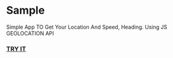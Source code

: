 # Sample
Simple App TO Get Your Location And Speed, Heading. Using JS GEOLOCATION API <br>
### <a href = "https://rmhg.github.io/Where2Fast/">TRY IT</a> <br>
